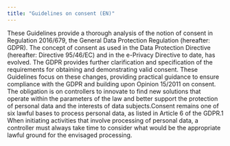 ```yaml
---
title: "Guidelines on consent (EN)"
---
```


These Guidelines provide a thorough analysis of the notion of consent in Regulation 2016/679, the General Data Protection Regulation (hereafter: GDPR). The concept of consent as used in the Data Protection  Directive  (hereafter:  Directive  95/46/EC)  and  in  the  e-Privacy  Directive  to  date,  has  evolved. The GDPR provides  further  clarification  and  specification  of  the  requirements  for obtaining  and  demonstrating  valid  consent.   These  Guidelines  focus  on  these  changes,  providing practical  guidance  to  ensure compliance  with  the  GDPR  and  building  upon  Opinion  15/2011 on consent.  The  obligation  is  on  controllers  to  innovate  to  find  new  solutions  that  operate  within  the  parameters of  the  law  and  better  support  the  protection  of  personal  data  and  the  interests  of  data  subjects.Consent remains  one  of  six  lawful  bases to  process  personal  data,  as  listed  in Article 6  of  the  GDPR.1 When initiating activities that involve processing of personal data, a controller must always take time to consider what would be the appropriate lawful ground for the envisaged processing.

